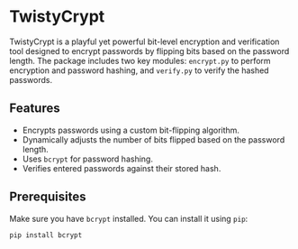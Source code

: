 # TwistyCrypt

TwistyCrypt is a playful yet powerful bit-level encryption and verification tool designed to encrypt passwords by flipping bits based on the password length. The package includes two key modules: `encrypt.py` to perform encryption and password hashing, and `verify.py` to verify the hashed passwords.

## Features

- Encrypts passwords using a custom bit-flipping algorithm.
- Dynamically adjusts the number of bits flipped based on the password length.
- Uses `bcrypt` for password hashing.
- Verifies entered passwords against their stored hash.

## Prerequisites

Make sure you have `bcrypt` installed. You can install it using `pip`:

```bash
pip install bcrypt

